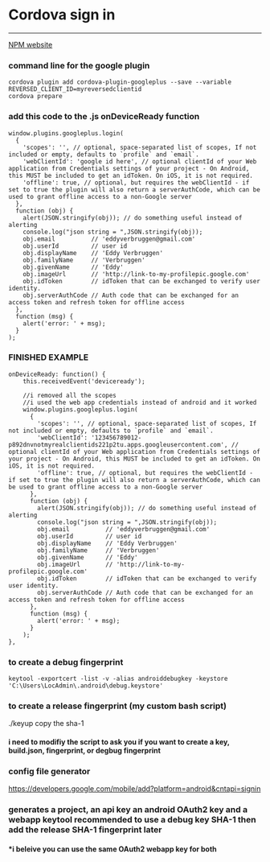 # Cordova sign in
---

[NPM website](https://www.npmjs.com/package/cordova-plugin-googleplus)

### command line for the google plugin

```
cordova plugin add cordova-plugin-googleplus --save --variable REVERSED_CLIENT_ID=myreversedclientid
cordova prepare
```

### add this code to the .js onDeviceReady function

```
window.plugins.googleplus.login(
  {
    'scopes': '', // optional, space-separated list of scopes, If not included or empty, defaults to `profile` and `email`.
    'webClientId': 'google id here', // optional clientId of your Web application from Credentials settings of your project - On Android, this MUST be included to get an idToken. On iOS, it is not required.
    'offline': true, // optional, but requires the webClientId - if set to true the plugin will also return a serverAuthCode, which can be used to grant offline access to a non-Google server
  },
  function (obj) {
    alert(JSON.stringify(obj)); // do something useful instead of alerting
    console.log("json string = ",JSON.stringify(obj));
    obj.email          // 'eddyverbruggen@gmail.com'
    obj.userId         // user id
    obj.displayName    // 'Eddy Verbruggen'
    obj.familyName     // 'Verbruggen'
    obj.givenName      // 'Eddy'
    obj.imageUrl       // 'http://link-to-my-profilepic.google.com'
    obj.idToken        // idToken that can be exchanged to verify user identity.
    obj.serverAuthCode // Auth code that can be exchanged for an access token and refresh token for offline access
  },
  function (msg) {
    alert('error: ' + msg);
  }
);
```

### FINISHED EXAMPLE

```
onDeviceReady: function() {
    this.receivedEvent('deviceready');

    //i removed all the scopes
    //i used the web app credentials instead of android and it worked
    window.plugins.googleplus.login(
      {
        'scopes': '', // optional, space-separated list of scopes, If not included or empty, defaults to `profile` and `email`.
        'webClientId': '123456789012-p892dnvnotmyrealclientids221p2tu.apps.googleusercontent.com', // optional clientId of your Web application from Credentials settings of your project - On Android, this MUST be included to get an idToken. On iOS, it is not required.
        'offline': true, // optional, but requires the webClientId - if set to true the plugin will also return a serverAuthCode, which can be used to grant offline access to a non-Google server
      },
      function (obj) {
        alert(JSON.stringify(obj)); // do something useful instead of alerting
        console.log("json string = ",JSON.stringify(obj));
        obj.email          // 'eddyverbruggen@gmail.com'
        obj.userId         // user id
        obj.displayName    // 'Eddy Verbruggen'
        obj.familyName     // 'Verbruggen'
        obj.givenName      // 'Eddy'
        obj.imageUrl       // 'http://link-to-my-profilepic.google.com'
        obj.idToken        // idToken that can be exchanged to verify user identity.
        obj.serverAuthCode // Auth code that can be exchanged for an access token and refresh token for offline access
      },
      function (msg) {
        alert('error: ' + msg);
      }
    );
},
```

### to create a debug fingerprint

```
keytool -exportcert -list -v -alias androiddebugkey -keystore 'C:\Users\LocAdmin\.android\debug.keystore'
```

### to create a release fingerprint (my custom bash script)
./keyup
copy the sha-1

#### i need to modifiy the script to ask you if you want to create a key, build.json, fingerprint, or degbug fingerprint

### config file generator
https://developers.google.com/mobile/add?platform=android&cntapi=signin

### generates a project, an api key an android OAuth2 key and a webapp keytool recommended to use a debug key SHA-1 then add the release SHA-1 fingerprint later
#### *i beleive you can use the same OAuth2 webapp key for both

